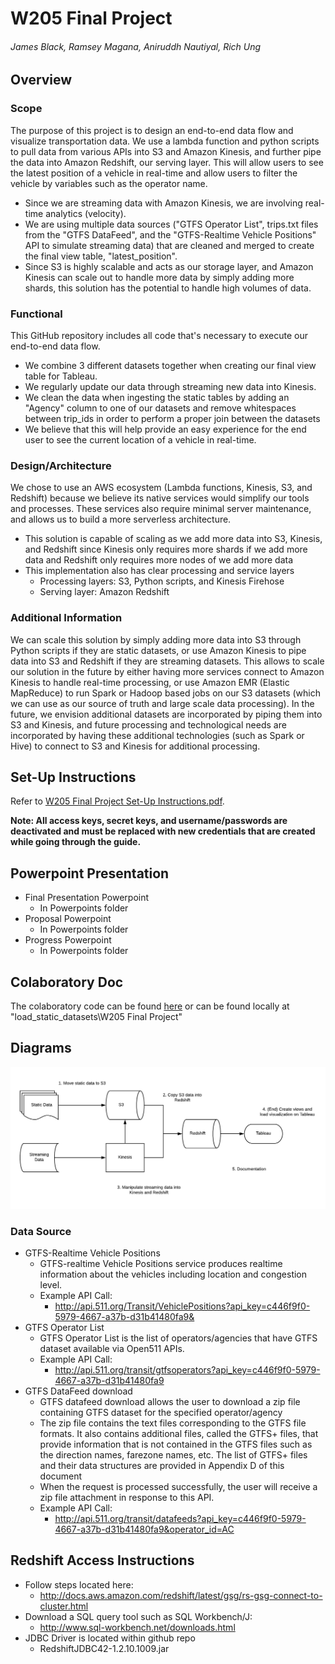 # W205 Final Project
###### James Black, Ramsey Magana, Aniruddh Nautiyal, Rich Ung

## Overview

### Scope

The purpose of this project is to design an end-to-end data flow and visualize transportation data. We use a lambda function and python scripts to pull data from various APIs into S3 and Amazon Kinesis, and further pipe the data into Amazon Redshift, our serving layer. This will allow users to see the latest position of a vehicle in real-time and allow users to filter the vehicle by variables such as the operator name.
* Since we are streaming data with Amazon Kinesis, we are involving real-time analytics (velocity).
* We are using multiple data sources ("GTFS Operator List", trips.txt files from the "GTFS DataFeed", and the "GTFS-Realtime Vehicle Positions" API to simulate streaming data) that are cleaned and merged to create the final view table, "latest_position".
* Since S3 is highly scalable and acts as our storage layer, and Amazon Kinesis can scale out to handle more data by simply adding more shards, this solution has the potential to handle high volumes of data.

### Functional

This GitHub repository includes all code that's necessary to execute our end-to-end data flow.
* We combine 3 different datasets together when creating our final view table for Tableau.
* We regularly update our data through streaming new data into Kinesis.
* We clean the data when ingesting the static tables by adding an "Agency" column to one of our datasets and remove whitespaces between trip_ids in order to perform a proper join between the datasets
* We believe that this will help provide an easy experience for the end user to see the current location of a vehicle in real-time.

### Design/Architecture

We chose to use an AWS ecosystem (Lambda functions, Kinesis, S3, and Redshift) because we believe its native services would simplify our tools and processes. These services also require minimal server maintenance, and allows us to build a more serverless architecture.
* This solution is capable of scaling as we add more data into S3, Kinesis, and Redshift since Kinesis only requires more shards if we add more data and Redshift only requires more nodes of we add more data
* This implementation also has clear processing and service layers
  * Processing layers: S3, Python scripts, and Kinesis Firehose
  * Serving layer: Amazon Redshift

### Additional Information

We can scale this solution by simply adding more data into S3 through Python scripts if they are static datasets, or use Amazon Kinesis to pipe data into S3 and Redshift if they are streaming datasets. This allows to scale our solution in the future by either having more services connect to Amazon Kinesis to handle real-time processing, or use Amazon EMR (Elastic MapReduce) to run Spark or Hadoop based jobs on our S3 datasets (which we can use as our source of truth and large scale data processing). In the future, we envision additional datasets are incorporated by piping them into S3 and Kinesis, and future processing and technological needs are incorporated by having these additional technologies (such as Spark or Hive) to connect to S3 and Kinesis for additional processing.

## Set-Up Instructions
Refer to [W205 Final Project Set-Up Instructions.pdf](./W205%20Final%20Project%20Set-Up%20Instructions.pdf).

**Note: All access keys, secret keys, and username/passwords are deactivated and must be replaced with new credentials that are created while going through the guide.**

## Powerpoint Presentation
* Final Presentation Powerpoint
  * In Powerpoints folder
* Proposal Powerpoint
  * In Powerpoints folder
* Progress Powerpoint
  * In Powerpoints folder

## Colaboratory Doc
The colaboratory code can be found [here](https://colab.research.google.com/notebook#fileId=1QWwCsd6YLo3iBQVce0Hs_I-ldoACU1AY) or can be found locally at "load_static_datasets\W205 Final Project"

## Diagrams
![Concept Diagram](concept_diagram.png)

### Data Source
* GTFS-Realtime Vehicle Positions
  * GTFS-realtime Vehicle Positions service produces realtime information about the vehicles including location and congestion level.
  * Example API Call:
    * http://api.511.org/Transit/VehiclePositions?api_key=c446f9f0-5979-4667-a37b-d31b41480fa9&
* GTFS Operator List
  * GTFS Operator List is the list of operators/agencies that have GTFS dataset available via Open511 APIs.
  * Example API Call:
    * http://api.511.org/transit/gtfsoperators?api_key=c446f9f0-5979-4667-a37b-d31b41480fa9
* GTFS DataFeed download
  * GTFS datafeed download allows the user to download a zip file containing GTFS dataset for the specified operator/agency
  * The zip file contains the text files corresponding to the GTFS file formats. It also contains additional files, called the GTFS+ files, that provide information that is not contained in the GTFS files such as the direction names, farezone names, etc. The list of GTFS+ files and their data structures are provided in Appendix D of this document
  * When the request is processed successfully, the user will receive a zip file attachment in response to this API.
  * Example API Call:
    * http://api.511.org/transit/datafeeds?api_key=c446f9f0-5979-4667-a37b-d31b41480fa9&operator_id=AC

## Redshift Access Instructions
* Follow steps located here:
  * http://docs.aws.amazon.com/redshift/latest/gsg/rs-gsg-connect-to-cluster.html
* Download a SQL query tool such as SQL Workbench/J:
  * http://www.sql-workbench.net/downloads.html
* JDBC Driver is located within github repo
  * RedshiftJDBC42-1.2.10.1009.jar
